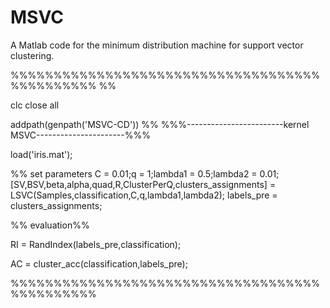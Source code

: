 # MSVC
A Matlab code for the minimum  distribution machine for support vector clustering.

%%%%%%%%%%%%%%%%%%%%%%%%%%%%%%%%%%%%%%%%%%%%%% %% 

clc
close all

addpath(genpath('MSVC-CD'))
%% %%%------------------------kernel MSVC----------------------%%%

load('iris.mat');

%% set parameters
C = 0.01;q = 1;lambda1 = 0.5;lambda2 = 0.01;
[SV,BSV,beta,alpha,quad,R,ClusterPerQ,clusters_assignments]  = LSVC(Samples,classification,C,q,lambda1,lambda2);
labels_pre = clusters_assignments;

%% evaluation%%

RI = RandIndex(labels_pre,classification);

AC = cluster_acc(classification,labels_pre);

%%%%%%%%%%%%%%%%%%%%%%%%%%%%%%%%%%%%%%%%%%%%%%

